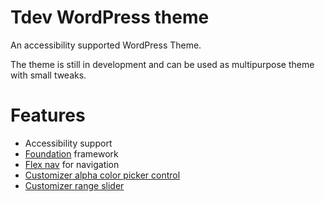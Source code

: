 # Tdev WordPress theme
An accessibility supported WordPress Theme.

The theme is still in development and can be used as multipurpose theme with small tweaks.

# Features

  * Accessibility support
  * [Foundation](https://github.com/foundation/foundation-sites") framework
  * [Flex nav](https://github.com/mrjasonweaver/flexnav) for navigation
  * [Customizer alpha color picker control](https://github.com/BraadMartin/components/tree/master/customizer/alpha-color-picker)
  * [Customizer range slider](https://github.com/soderlind/class-customizer-range-value-control)
